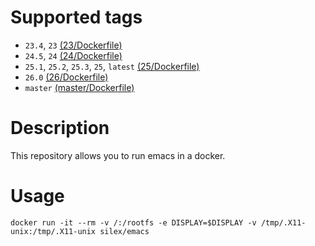 # Supported tags

- `23.4`, `23` [(23/Dockerfile)](https://github.com/silex/docker-emacs/blob/master/dockerfiles/Dockerfile.ubuntu12.emacs23)
- `24.5`, `24` [(24/Dockerfile)](https://github.com/silex/docker-emacs/blob/master/dockerfiles/Dockerfile.ubuntu16.emacs24+)
- `25.1`, `25.2`, `25.3`, `25`, `latest` [(25/Dockerfile)](https://github.com/silex/docker-emacs/blob/master/dockerfiles/Dockerfile.ubuntu16.emacs24+)
- `26.0` [(26/Dockerfile)](https://github.com/silex/docker-emacs/blob/master/dockerfiles/Dockerfile.ubuntu16.emacs24+)
- `master` [(master/Dockerfile)](https://github.com/silex/docker-emacs/blob/master/dockerfiles/Dockerfile.ubuntu16.emacs24+)

# Description

This repository allows you to run emacs in a docker.

# Usage

``` shell
docker run -it --rm -v /:/rootfs -e DISPLAY=$DISPLAY -v /tmp/.X11-unix:/tmp/.X11-unix silex/emacs
```
